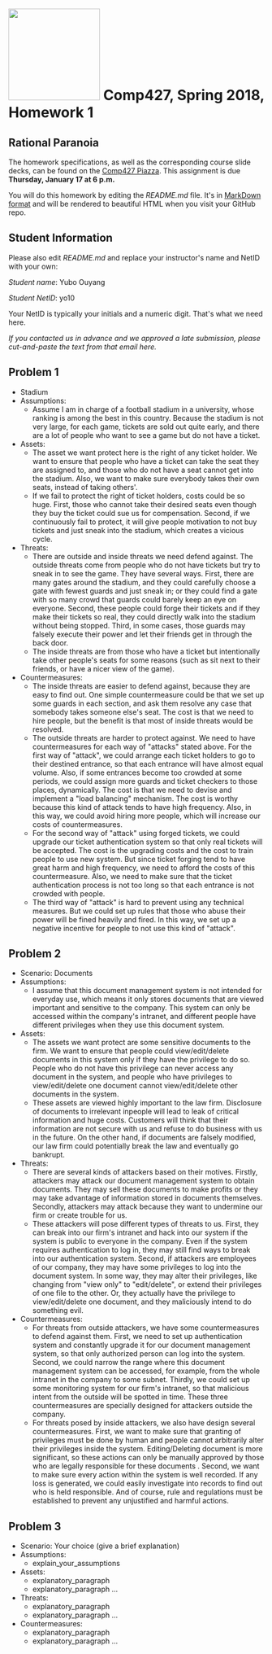 # <img src="http://www.rice.edu/_images/rice-logo.jpg" width=180> Comp427, Spring 2018, Homework 1
## Rational Paranoia
The homework specifications, as well as the corresponding course slide decks,
can be found on the [Comp427 Piazza](https://piazza.com/class/jqifhp864b37ju).
This assignment is due **Thursday, January 17 at 6 p.m.**

You will do this homework by editing the _README.md_ file. It's in
[MarkDown format](https://guides.github.com/features/mastering-markdown/)
and will be rendered to beautiful HTML when you visit your GitHub repo.

## Student Information
Please also edit _README.md_ and replace your instructor's name and NetID with your own:

_Student name_: Yubo Ouyang

_Student NetID_: yo10

Your NetID is typically your initials and a numeric digit. That's
what we need here.

_If you contacted us in advance and we approved a late submission,
please cut-and-paste the text from that email here._

## Problem 1
- Stadium
- Assumptions:
  - Assume I am in charge of a football stadium in a university, whose ranking is among the best in this country. Because the stadium is not very large, for each game, tickets are sold out quite early, and there are a lot of people who want to see a game but do not have a ticket.
- Assets:
  - The asset we want protect here is the right of any ticket holder. We want to ensure that people who have a ticket can take the seat they are assigned to, and those who do not have a seat cannot get into the stadium. Also, we want to make sure everybody takes their own seats, instead of taking others'.
  - If we fail to protect the right of ticket holders, costs could be so huge. First,  those who cannot take their desired seats even though they buy the ticket could sue us for compensation. Second, if we continuously fail to protect, it will give people motivation to not buy tickets and just sneak into the stadium, which creates a vicious cycle.
- Threats:
  - There are outside and inside threats we need defend against. The outside threats come from people who do not have tickets but try to sneak in to see the game. They have several ways. First, there are many gates around the stadium, and they could carefully choose a gate with fewest guards and just sneak in; or they could find a gate with so many crowd that guards could barely keep an eye on everyone. Second, these people could forge their tickets and if they make their tickets so real, they could directly walk into the stadium without being stopped. Third, in some cases, those guards may falsely execute their power and let their friends get in through the back door.
  - The inside threats are from those who have a ticket but intentionally take other people's seats for some reasons (such as sit next to their friends, or have a nicer view of the game).
- Countermeasures:
  - The inside threats are easier to defend against, because they are easy to find out. One simple countermeasure could be that we set up some guards in each section, and ask them resolve any case that somebody takes someone else's seat. The cost is that we need to hire people, but the benefit is that most of inside threats would be resolved.
  - The outside threats are harder to protect against. We need to have countermeasures for each way of "attacks" stated above. For the first way of "attack", we could arrange each ticket holders to go to their destined entrance, so that each entrance will have almost equal volume. Also, if some entrances become too crowded at some periods, we could assign more guards and ticket checkers to those places, dynamically.  The cost is that we need to devise and implement a "load balancing" mechanism. The cost is worthy because this kind of attack tends to have high frequency. Also, in this way, we could avoid hiring more people, which will increase our costs of countermeasures.
  - For the second way of "attack" using forged tickets, we could upgrade our ticket authentication system so that only real tickets will be accepted. The cost is the upgrading costs and the cost to train people to use new system. But since ticket forging tend to have great harm and high frequency, we need to afford the costs of this countermeasure. Also, we need to make sure that the ticket authentication process is not too long so that each entrance is not crowded with people.
  - The third way of "attack" is hard to prevent using any technical measures. But we could set up rules that those who abuse their power will be fined heavily and fired. In this way, we set up a negative incentive for people to not use this kind of "attack".

## Problem 2
- Scenario: Documents
- Assumptions:
  - I assume that this document management system is not intended for everyday use, which means it only stores documents that are viewed important and sensitive to the company.  This system can only be accessed within the company's intranet, and different people have different privileges when they use this document system.
- Assets:
  - The assets we want protect are some sensitive documents to the firm. We want to ensure that people could view/edit/delete documents in this system only if they have the privilege to do so. People who do not have this privilege can never access any document in the system, and people who have privileges to view/edit/delete one document cannot view/edit/delete other documents in the system.
  - These assets are viewed highly important to the law firm. Disclosure of documents to irrelevant inpeople will lead to leak of critical information and huge costs. Customers will think that their information are not secure with us and refuse to do business with us in the future. On the other hand, if documents are falsely modified, our law firm could potentially break the law and eventually go bankrupt.
- Threats:
  - There are several kinds of attackers based on their motives. Firstly, attackers may attack our document management system to obtain documents. They may sell these documents to make profits or they may take advantage of information stored in documents themselves. Secondly, attackers may attack because they want to undermine our firm or create trouble for us.
  - These attackers will pose different types of threats to us. First, they can break into our firm's intranet and hack into our system if the system is public to everyone in the company. Even if the system requires authentication to log in, they may still find ways to break into our authentication system. Second, if attackers are employees of our company, they may have some privileges to log into the document system. In some way, they may alter their privileges, like changing from "view only" to "edit/delete", or extend their privileges of one file to the other. Or, they actually have the privilege to view/edit/delete one document, and they maliciously intend to do something evil.
- Countermeasures:
  - For threats from outside attackers, we have some countermeasures to defend against them. First, we need to set up authentication system and constantly upgrade it for our document management system, so that only authorized person can log into the system. Second, we could narrow the range where this document management system can be accessed, for example, from the whole intranet in the company to some subnet. Thirdly, we could set up some monitoring system for our firm's intranet, so that malicious intent from the outside will be spotted in time. These three countermeasures are specially designed for attackers outside the company.
  - For threats posed by inside attackers, we also have design several countermeasures. First, we want to make sure that granting of privileges must be done by human and people cannot arbitrarily alter their privileges inside the system. Editing/Deleting document is more significant, so these actions can only be manually approved by those who are legally responsible for these documents . Second, we want to make sure every action within the system is well recorded. If any loss is generated, we could easily investigate into records to find out who is held responsible. And of course, rule and regulations must be established to prevent any unjustified and harmful actions.

## Problem 3
- Scenario: Your choice (give a brief explanation)
- Assumptions:
  - explain_your_assumptions
- Assets:
  - explanatory_paragraph
  - explanatory_paragraph ...
- Threats:
  - explanatory_paragraph 
  - explanatory_paragraph ...
- Countermeasures:
  - explanatory_paragraph
  - explanatory_paragraph ...

